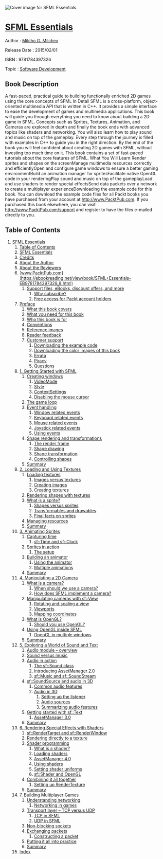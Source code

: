 ![Cover image for SFML Essentials](https://imgdetail.ebookreading.net/cover/cover/software_development/EB9781784397326.jpg)

[SFML Essentials](https://ebookreading.net/view/book/SFML+Essentials-EB9781784397326_1.html "SFML Essentials")
====================================================================================================================

Author : [Milcho G. Milchev](https://ebookreading.net/search/author/Milcho+G.+Milchev)

Release Date : 2015/02/01

ISBN : 9781784397326

Topic : [Software Development](https://ebookreading.net/search/category/software-development)

Book Description
-----------------

A fast-paced, practical guide to building functionally enriched 2D games using the core concepts of SFML
In Detail
SFML is a cross-platform, object-oriented multimedia API that is written in C++. It provides a simple interface to ease the development of games and multimedia applications.
This book will guide you through everything you need to know about building a 2D game in SFML. Concepts such as Sprites, Textures, Animation, and Cameras are explored in depth and finally the book ends with advanced topics like shaders and networking. You will also learn how to play sound and music on top of the gameplay. Every step through the journey is filled with examples in C++ to guide you in the right direction. By the end of the book you will feel confident about creating 2D games with SFML, without investing too much time on it.
This book contains a set of fast-paced tutorials about the core features of SFML.
What You Will Learn
Render sprites and shapes on the screenManage multimedia resources correctly and efficientlyOpen and configure game windows to ensure a better gaming environmentBuild an animation manager for spritesFacilitate native OpenGL code in your renderingPlay sound and music on top of the gameplayLoad and use shaders to render special effectsSend data packets over a network to create a multiplayer experienceDownloading the example code for this book. You can download the example code files for all Packt books you have purchased from your account at http://www.PacktPub.com. If you purchased this book elsewhere, you can visit http://www.PacktPub.com/support and register to have the files e-mailed directly to you.
              
Table of Contents
-----------------

1. [SFML Essentials](https://ebookreading.net/view/book/SFML+Essentials-EB9781784397326_3.html)
    1. [Table of Contents](https://ebookreading.net/view/book/SFML+Essentials-EB9781784397326_2.html)
    1. [SFML Essentials](https://ebookreading.net/view/book/SFML+Essentials-EB9781784397326_4.html)
    1. [Credits](https://ebookreading.net/view/book/SFML+Essentials-EB9781784397326_5.html)
    1. [About the Author](https://ebookreading.net/view/book/SFML+Essentials-EB9781784397326_6.html)
    1. [About the Reviewers](https://ebookreading.net/view/book/SFML+Essentials-EB9781784397326_7.html)
    1. [www.PacktPub.com](https://ebookreading.net/view/book/SFML+Essentials-EB9781784397326_8.html)
        1. [Support files, eBooks, discount offers, and more](https://ebookreading.net/view/book/SFML+Essentials-EB9781784397326_8.html#ch00lvl1sec01)
            1. [Why subscribe?](https://ebookreading.net/view/book/SFML+Essentials-EB9781784397326_8.html#ch00lvl2sec01)
            1. [Free access for Packt account holders](https://ebookreading.net/view/book/SFML+Essentials-EB9781784397326_8.html#ch00lvl2sec02)
    1. [Preface](https://ebookreading.net/view/book/SFML+Essentials-EB9781784397326_9.html)
        1. [What this book covers](https://ebookreading.net/view/book/SFML+Essentials-EB9781784397326_9.html#ch00lvl1sec02)
        1. [What you need for this book](https://ebookreading.net/view/book/SFML+Essentials-EB9781784397326_10.html)
        1. [Who this book is for](https://ebookreading.net/view/book/SFML+Essentials-EB9781784397326_11.html)
        1. [Conventions](https://ebookreading.net/view/book/SFML+Essentials-EB9781784397326_12.html)
        1. [Reference images](https://ebookreading.net/view/book/SFML+Essentials-EB9781784397326_13.html)
        1. [Reader feedback](https://ebookreading.net/view/book/SFML+Essentials-EB9781784397326_14.html)
        1. [Customer support](https://ebookreading.net/view/book/SFML+Essentials-EB9781784397326_15.html)
            1. [Downloading the example code](https://ebookreading.net/view/book/SFML+Essentials-EB9781784397326_15.html#ch00lvl2sec03)
            1. [Downloading the color images of this book](https://ebookreading.net/view/book/SFML+Essentials-EB9781784397326_15.html#ch00lvl2sec04)
            1. [Errata](https://ebookreading.net/view/book/SFML+Essentials-EB9781784397326_15.html#ch00lvl2sec05)
            1. [Piracy](https://ebookreading.net/view/book/SFML+Essentials-EB9781784397326_15.html#ch00lvl2sec06)
            1. [Questions](https://ebookreading.net/view/book/SFML+Essentials-EB9781784397326_15.html#ch00lvl2sec07)
    1. [1. Getting Started with SFML](https://ebookreading.net/view/book/SFML+Essentials-EB9781784397326_16.html)
        1. [Creating windows](https://ebookreading.net/view/book/SFML+Essentials-EB9781784397326_16.html#ch01lvl1sec09)
            1. [VideoMode](https://ebookreading.net/view/book/SFML+Essentials-EB9781784397326_16.html#ch01lvl2sec08)
            1. [Style](https://ebookreading.net/view/book/SFML+Essentials-EB9781784397326_16.html#ch01lvl2sec09)
            1. [ContextSettings](https://ebookreading.net/view/book/SFML+Essentials-EB9781784397326_16.html#ch01lvl2sec10)
            1. [Disabling the mouse cursor](https://ebookreading.net/view/book/SFML+Essentials-EB9781784397326_16.html#ch01lvl2sec11)
        1. [The game loop](https://ebookreading.net/view/book/SFML+Essentials-EB9781784397326_17.html)
        1. [Event handling](https://ebookreading.net/view/book/SFML+Essentials-EB9781784397326_18.html)
            1. [Window related events](https://ebookreading.net/view/book/SFML+Essentials-EB9781784397326_18.html#ch01lvl2sec12)
            1. [Keyboard related events](https://ebookreading.net/view/book/SFML+Essentials-EB9781784397326_18.html#ch01lvl2sec13)
            1. [Mouse related events](https://ebookreading.net/view/book/SFML+Essentials-EB9781784397326_18.html#ch01lvl2sec14)
            1. [Joystick related events](https://ebookreading.net/view/book/SFML+Essentials-EB9781784397326_18.html#ch01lvl2sec15)
            1. [Using events](https://ebookreading.net/view/book/SFML+Essentials-EB9781784397326_18.html#ch01lvl2sec16)
        1. [Shape rendering and transformations](https://ebookreading.net/view/book/SFML+Essentials-EB9781784397326_19.html)
            1. [The render frame](https://ebookreading.net/view/book/SFML+Essentials-EB9781784397326_19.html#ch01lvl2sec17)
            1. [Shape drawing](https://ebookreading.net/view/book/SFML+Essentials-EB9781784397326_19.html#ch01lvl2sec18)
            1. [Shape transformation](https://ebookreading.net/view/book/SFML+Essentials-EB9781784397326_19.html#ch01lvl2sec19)
            1. [Controlling shapes](https://ebookreading.net/view/book/SFML+Essentials-EB9781784397326_19.html#ch01lvl2sec20)
        1. [Summary](https://ebookreading.net/view/book/SFML+Essentials-EB9781784397326_20.html)
    1. [2. Loading and Using Textures](https://ebookreading.net/view/book/SFML+Essentials-EB9781784397326_21.html)
        1. [Loading textures](https://ebookreading.net/view/book/SFML+Essentials-EB9781784397326_21.html#ch02lvl1sec14)
            1. [Images versus textures](https://ebookreading.net/view/book/SFML+Essentials-EB9781784397326_21.html#ch02lvl2sec21)
            1. [Creating images](https://ebookreading.net/view/book/SFML+Essentials-EB9781784397326_21.html#ch02lvl2sec22)
            1. [Creating textures](https://ebookreading.net/view/book/SFML+Essentials-EB9781784397326_21.html#ch02lvl2sec23)
        1. [Rendering shapes with textures](https://ebookreading.net/view/book/SFML+Essentials-EB9781784397326_22.html)
        1. [What is a sprite?](https://ebookreading.net/view/book/SFML+Essentials-EB9781784397326_23.html)
            1. [Shapes versus sprites](https://ebookreading.net/view/book/SFML+Essentials-EB9781784397326_23.html#ch02lvl2sec24)
            1. [Transformables and drawables](https://ebookreading.net/view/book/SFML+Essentials-EB9781784397326_23.html#ch02lvl2sec25)
            1. [Final facts on sprites](https://ebookreading.net/view/book/SFML+Essentials-EB9781784397326_23.html#ch02lvl2sec26)
        1. [Managing resources](https://ebookreading.net/view/book/SFML+Essentials-EB9781784397326_24.html)
        1. [Summary](https://ebookreading.net/view/book/SFML+Essentials-EB9781784397326_25.html)
    1. [3. Animating Sprites](https://ebookreading.net/view/book/SFML+Essentials-EB9781784397326_26.html)
        1. [Capturing time](https://ebookreading.net/view/book/SFML+Essentials-EB9781784397326_26.html#ch03lvl1sec19)
            1. [sf::Time and sf::Clock](https://ebookreading.net/view/book/SFML+Essentials-EB9781784397326_26.html#ch03lvl2sec27)
        1. [Sprites in action](https://ebookreading.net/view/book/SFML+Essentials-EB9781784397326_27.html)
            1. [The setup](https://ebookreading.net/view/book/SFML+Essentials-EB9781784397326_27.html#ch03lvl2sec28)
        1. [Building an animator](https://ebookreading.net/view/book/SFML+Essentials-EB9781784397326_28.html)
            1. [Using the animator](https://ebookreading.net/view/book/SFML+Essentials-EB9781784397326_28.html#ch03lvl2sec29)
            1. [Multiple animations](https://ebookreading.net/view/book/SFML+Essentials-EB9781784397326_28.html#ch03lvl2sec30)
        1. [Summary](https://ebookreading.net/view/book/SFML+Essentials-EB9781784397326_29.html)
    1. [4. Manipulating a 2D Camera](https://ebookreading.net/view/book/SFML+Essentials-EB9781784397326_30.html)
        1. [What is a camera?](https://ebookreading.net/view/book/SFML+Essentials-EB9781784397326_30.html#ch04lvl1sec23)
            1. [When should we use a camera?](https://ebookreading.net/view/book/SFML+Essentials-EB9781784397326_30.html#ch04lvl2sec31)
            1. [How does SFML implement a camera?](https://ebookreading.net/view/book/SFML+Essentials-EB9781784397326_30.html#ch04lvl2sec32)
        1. [Manipulating cameras with sf::View](https://ebookreading.net/view/book/SFML+Essentials-EB9781784397326_31.html)
            1. [Rotating and scaling a view](https://ebookreading.net/view/book/SFML+Essentials-EB9781784397326_31.html#ch04lvl2sec33)
            1. [Viewports](https://ebookreading.net/view/book/SFML+Essentials-EB9781784397326_31.html#ch04lvl2sec34)
            1. [Mapping coordinates](https://ebookreading.net/view/book/SFML+Essentials-EB9781784397326_31.html#ch04lvl2sec35)
        1. [What is OpenGL?](https://ebookreading.net/view/book/SFML+Essentials-EB9781784397326_32.html)
            1. [Should you use OpenGL?](https://ebookreading.net/view/book/SFML+Essentials-EB9781784397326_32.html#ch04lvl2sec36)
        1. [Using OpenGL inside SFML](https://ebookreading.net/view/book/SFML+Essentials-EB9781784397326_33.html)
            1. [OpenGL in multiple windows](https://ebookreading.net/view/book/SFML+Essentials-EB9781784397326_33.html#ch04lvl2sec37)
        1. [Summary](https://ebookreading.net/view/book/SFML+Essentials-EB9781784397326_34.html)
    1. [5. Exploring a World of Sound and Text](https://ebookreading.net/view/book/SFML+Essentials-EB9781784397326_35.html)
        1. [Audio module – overview](https://ebookreading.net/view/book/SFML+Essentials-EB9781784397326_35.html#ch05lvl1sec28)
        1. [Sound versus music](https://ebookreading.net/view/book/SFML+Essentials-EB9781784397326_36.html)
        1. [Audio in action](https://ebookreading.net/view/book/SFML+Essentials-EB9781784397326_37.html)
            1. [The sf::Sound class](https://ebookreading.net/view/book/SFML+Essentials-EB9781784397326_37.html#ch05lvl2sec38)
            1. [Introducing AssetManager 2.0](https://ebookreading.net/view/book/SFML+Essentials-EB9781784397326_37.html#ch05lvl2sec39)
            1. [sf::Music and sf::SoundStream](https://ebookreading.net/view/book/SFML+Essentials-EB9781784397326_37.html#ch05lvl2sec40)
        1. [sf::SoundSource and audio in 3D](https://ebookreading.net/view/book/SFML+Essentials-EB9781784397326_38.html)
            1. [Common audio features](https://ebookreading.net/view/book/SFML+Essentials-EB9781784397326_38.html#ch05lvl2sec41)
            1. [Audio in 3D](https://ebookreading.net/view/book/SFML+Essentials-EB9781784397326_38.html#ch05lvl2sec42)
                1. [Setting up the listener](https://ebookreading.net/view/book/SFML+Essentials-EB9781784397326_38.html#ch05lvl3sec01)
                1. [Audio sources](https://ebookreading.net/view/book/SFML+Essentials-EB9781784397326_38.html#ch05lvl3sec02)
                1. [Summarizing audio features](https://ebookreading.net/view/book/SFML+Essentials-EB9781784397326_38.html#ch05lvl3sec03)
        1. [Getting started with sf::Text](https://ebookreading.net/view/book/SFML+Essentials-EB9781784397326_39.html)
            1. [AssetManager 3.0](https://ebookreading.net/view/book/SFML+Essentials-EB9781784397326_39.html#ch05lvl2sec43)
        1. [Summary](https://ebookreading.net/view/book/SFML+Essentials-EB9781784397326_40.html)
    1. [6. Rendering Special Effects with Shaders](https://ebookreading.net/view/book/SFML+Essentials-EB9781784397326_41.html)
        1. [sf::RenderTarget and sf::RenderWindow](https://ebookreading.net/view/book/SFML+Essentials-EB9781784397326_41.html#ch06lvl1sec34)
        1. [Rendering directly to a texture](https://ebookreading.net/view/book/SFML+Essentials-EB9781784397326_42.html)
        1. [Shader programming](https://ebookreading.net/view/book/SFML+Essentials-EB9781784397326_43.html)
            1. [What is a shader?](https://ebookreading.net/view/book/SFML+Essentials-EB9781784397326_43.html#ch06lvl2sec44)
            1. [Loading shaders](https://ebookreading.net/view/book/SFML+Essentials-EB9781784397326_43.html#ch06lvl2sec45)
            1. [AssetManager 4.0](https://ebookreading.net/view/book/SFML+Essentials-EB9781784397326_43.html#ch06lvl2sec46)
            1. [Using shaders](https://ebookreading.net/view/book/SFML+Essentials-EB9781784397326_43.html#ch06lvl2sec47)
            1. [Setting shader uniforms](https://ebookreading.net/view/book/SFML+Essentials-EB9781784397326_43.html#ch06lvl2sec48)
            1. [sf::Shader and OpenGL](https://ebookreading.net/view/book/SFML+Essentials-EB9781784397326_43.html#ch06lvl2sec49)
        1. [Combining it all together](https://ebookreading.net/view/book/SFML+Essentials-EB9781784397326_44.html)
            1. [Setting up RenderTexture](https://ebookreading.net/view/book/SFML+Essentials-EB9781784397326_44.html#ch06lvl2sec50)
        1. [Summary](https://ebookreading.net/view/book/SFML+Essentials-EB9781784397326_45.html)
    1. [7. Building Multiplayer Games](https://ebookreading.net/view/book/SFML+Essentials-EB9781784397326_46.html)
        1. [Understanding networking](https://ebookreading.net/view/book/SFML+Essentials-EB9781784397326_46.html#ch07lvl1sec39)
            1. [Networking in games](https://ebookreading.net/view/book/SFML+Essentials-EB9781784397326_46.html#ch07lvl2sec51)
        1. [Transport layer – TCP versus UDP](https://ebookreading.net/view/book/SFML+Essentials-EB9781784397326_47.html)
            1. [TCP in SFML](https://ebookreading.net/view/book/SFML+Essentials-EB9781784397326_47.html#ch07lvl2sec52)
            1. [UDP in SFML](https://ebookreading.net/view/book/SFML+Essentials-EB9781784397326_47.html#ch07lvl2sec53)
        1. [Non-blocking sockets](https://ebookreading.net/view/book/SFML+Essentials-EB9781784397326_48.html)
        1. [Exchanging packets](https://ebookreading.net/view/book/SFML+Essentials-EB9781784397326_49.html)
            1. [Constructing a packet](https://ebookreading.net/view/book/SFML+Essentials-EB9781784397326_49.html#ch07lvl2sec54)
        1. [Putting it all into practice](https://ebookreading.net/view/book/SFML+Essentials-EB9781784397326_50.html)
        1. [Summary](https://ebookreading.net/view/book/SFML+Essentials-EB9781784397326_51.html)
    1. [Index](https://ebookreading.net/view/book/SFML+Essentials-EB9781784397326_52.html)
